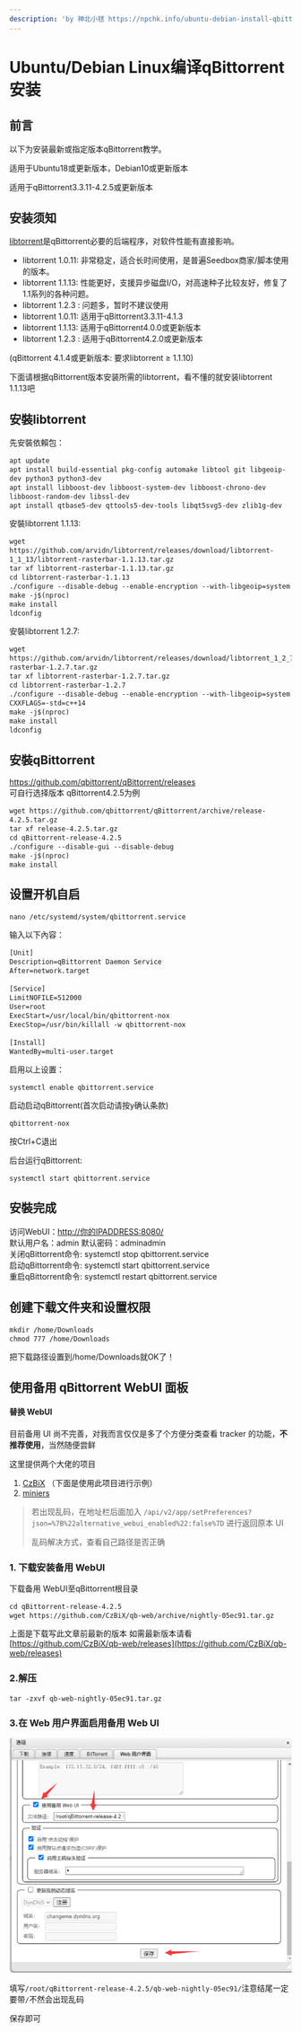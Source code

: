 ```yaml
---
description: 'by 神北小毬 https://npchk.info/ubuntu-debian-install-qbittorrent/'
---
```


# Ubuntu/Debian Linux编译qBittorrent安装

## 前言

以下为安装最新或指定版本qBittorrent教学。

 适用于Ubuntu18或更新版本，Debian10或更新版本 

适用于qBittorrent3.3.11-4.2.5或更新版本

## 安装须知

[libtorrent](https://github.com/arvidn/libtorrent)是qBittorrent必要的后端程序，对软件性能有直接影响。

* libtorrent 1.0.11: 非常稳定，适合长时间使用，是普遍Seedbox商家/脚本使用的版本。 
* libtorrent 1.1.13: 性能更好，支援异步磁盘I/O，对高速种子比较友好，修复了1.1系列的各种问题。
* libtorrent 1.2.3 : 问题多，暂时不建议使用 
* libtorrent 1.0.11: 适用于qBittorrent3.3.11-4.1.3 
* libtorrent 1.1.13: 适用于qBittorrent4.0.0或更新版本 
* libtorrent 1.2.3 : 适用于qBittorrent4.2.0或更新版本

\(qBittorrent 4.1.4或更新版本: 要求libtorrent ≥ 1.1.10\)

下面请根据qBittorrent版本安装所需的libtorrent，看不懂的就安装libtorrent 1.1.13吧

## 安裝libtorrent

先安裝依賴包：

```text
apt update
apt install build-essential pkg-config automake libtool git libgeoip-dev python3 python3-dev
apt install libboost-dev libboost-system-dev libboost-chrono-dev libboost-random-dev libssl-dev
apt install qtbase5-dev qttools5-dev-tools libqt5svg5-dev zlib1g-dev
```

安裝libtorrent 1.1.13:

```text
wget https://github.com/arvidn/libtorrent/releases/download/libtorrent-1_1_13/libtorrent-rasterbar-1.1.13.tar.gz
tar xf libtorrent-rasterbar-1.1.13.tar.gz
cd libtorrent-rasterbar-1.1.13
./configure --disable-debug --enable-encryption --with-libgeoip=system
make -j$(nproc)
make install
ldconfig
```

安裝libtorrent 1.2.7:

```text
wget https://github.com/arvidn/libtorrent/releases/download/libtorrent_1_2_7/libtorrent-rasterbar-1.2.7.tar.gz
tar xf libtorrent-rasterbar-1.2.7.tar.gz
cd libtorrent-rasterbar-1.2.7
./configure --disable-debug --enable-encryption --with-libgeoip=system CXXFLAGS=-std=c++14
make -j$(nproc)
make install
ldconfig
```

## 安裝qBittorrent

https://github.com/qbittorrent/qBittorrent/releases  
可自行选择版本 qBittorrent4.2.5为例

```text
wget https://github.com/qbittorrent/qBittorrent/archive/release-4.2.5.tar.gz
tar xf release-4.2.5.tar.gz
cd qBittorrent-release-4.2.5
./configure --disable-gui --disable-debug
make -j$(nproc)
make install
```

## 设置开机自启

```text
nano /etc/systemd/system/qbittorrent.service
```

输入以下內容：

```text
[Unit]
Description=qBittorrent Daemon Service
After=network.target

[Service]
LimitNOFILE=512000
User=root
ExecStart=/usr/local/bin/qbittorrent-nox
ExecStop=/usr/bin/killall -w qbittorrent-nox

[Install]
WantedBy=multi-user.target
```

启用以上设置：

```text
systemctl enable qbittorrent.service
```

启动启动qBittorrent\(首次启动请按y确认条款\)

```text
qbittorrent-nox
```

按Ctrl+C退出

后台运行qBittorrent:

```text
systemctl start qbittorrent.service
```

## 安裝完成

访问WebUI：[http://你的IPADDRESS:8080/](http://你的IPADDRESS:8080/)   
默认用户名：admin 默认密码：adminadmin   
关闭qBittorrent命令: systemctl stop qbittorrent.service   
启动qBittorrent命令: systemctl start qbittorrent.service   
重启qBittorrent命令: systemctl restart qbittorrent.service

## 创建下载文件夹和设置权限

```text
mkdir /home/Downloads
chmod 777 /home/Downloads
```

把下载路径设置到/home/Downloads就OK了！

## 使用备用 qBittorrent WebUI 面板

#### 替换 WebUI <a id="&#x66FF;&#x6362;-WebUI"></a>

目前备用 UI 尚不完善，对我而言仅仅是多了个方便分类查看 tracker 的功能，**不推荐使用**，当然随便尝鲜

这里提供两个大佬的项目

1. [CzBiX](https://github.com/CzBiX/qb-web) （下面是使用此项目进行示例）
2. [miniers](https://github.com/miniers/qb-web)

> 若出现乱码，在地址栏后面加入 `/api/v2/app/setPreferences?json=%7B%22alternative_webui_enabled%22:false%7D` 进行返回原本 UI
>
> 乱码解决方式，查看自己路径是否正确

### **1. 下载安装备用 WebUI**

下载备用 WebUI至qBittorrent根目录

```text
cd qBittorrent-release-4.2.5
wget https://github.com/CzBiX/qb-web/archive/nightly-05ec91.tar.gz
```

上面是下载写此文章前最新的版本  如需最新版本请看 [https://github.com/CzBiX/qb-web/releases](https://github.com/CzBiX/qb-web/releases)

### 2.解压

```text
tar -zxvf qb-web-nightly-05ec91.tar.gz
```

### 3.在 Web 用户界面启用备用 Web UI

![](../../.gitbook/assets/20200718142352.png)

填写`/root/qBittorrent-release-4.2.5/qb-web-nightly-05ec91/`注意结尾一定要带`/`不然会出现乱码

保存即可

